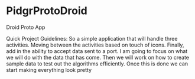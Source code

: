 PidgrProtoDroid
===============

Droid Proto App

Quick Project Guidelines: So a simple application that will handle three activities. Moving between the activities based on touch of icons. Finally, add in the ability to accept data sent to a port. I am going to focus on what we will do with the data that has come. Then we will work on how to create sample data to test out the algorithms efficiently. Once this is done we can start making everything look pretty

